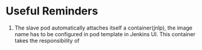 # Useful Reminders

1. The slave pod automatically attaches itself a container(jnlp), the image name has to be configured in pod template in Jenkins UI. This container takes the responsibility of 